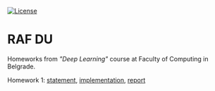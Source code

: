 [![License](https://img.shields.io/badge/License-Apache%202.0-blue.svg)](https://opensource.org/licenses/Apache-2.0)

# RAF DU

Homeworks from *"Deep Learning"* course at Faculty of Computing in Belgrade.

Homework 1:
[statement](https://github.com/jelic98/raf_du/blob/main/homework_1/homework_1.pdf),
[implementation](https://github.com/jelic98/raf_du/tree/main/homework_1/main.ipynb),
[report](https://github.com/jelic98/raf_du/blob/main/homework_1/report.pdf)
